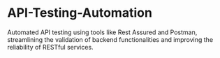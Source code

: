 # API-Testing-Automation
Automated API testing using tools like Rest Assured and Postman, streamlining the validation of backend functionalities and improving the reliability of RESTful services.
